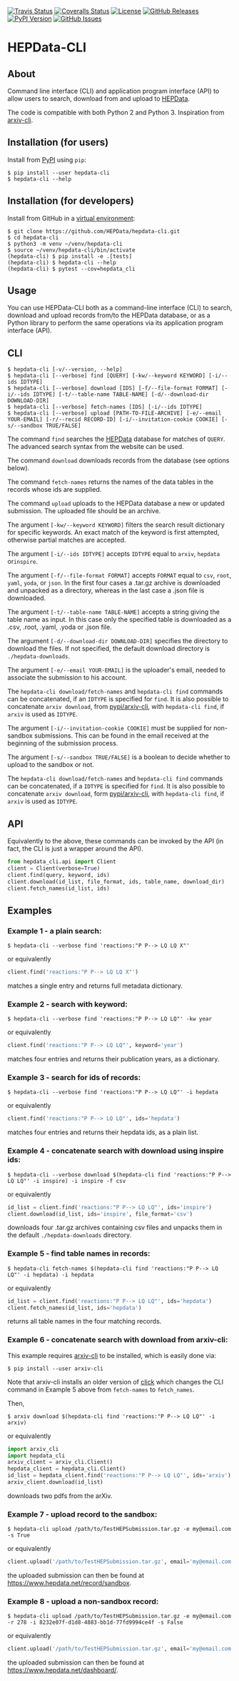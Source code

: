 [![Travis Status](https://www.travis-ci.org/HEPData/hepdata-cli.svg?branch=master)](https://www.travis-ci.org/HEPData/hepdata-cli)
[![Coveralls Status](https://coveralls.io/repos/github/HEPData/hepdata-cli/badge.svg?branch=master)](https://coveralls.io/github/HEPData/hepdata-cli?branch=master)
[![License](https://img.shields.io/github/license/HEPData/hepdata-cli.svg)](https://github.com/HEPData/hepdata-cli/blob/master/LICENSE.txt)
[![GitHub Releases](https://img.shields.io/github/release/hepdata/hepdata-cli.svg?maxAge=2592000)](https://github.com/HEPData/hepdata-cli/releases)
[![PyPI Version](https://img.shields.io/pypi/v/hepdata-cli)](https://pypi.org/project/hepdata-cli/)
[![GitHub Issues](https://img.shields.io/github/issues/hepdata/hepdata-cli.svg?maxAge=2592000)](https://github.com/HEPData/hepdata-cli/issues)


# HEPData-CLI

## About

Command line interface (CLI) and application program interface (API) to allow users to search, download from and upload to [HEPData](https://www.hepdata.net).

The code is compatible with both Python 2 and Python 3. Inspiration from [arxiv-cli](https://github.com/jacquerie/arxiv-cli).

## Installation (for users)

Install from [PyPI](https://pypi.org/project/hepdata-cli/) using ```pip```:

```code
$ pip install --user hepdata-cli
$ hepdata-cli --help
```

## Installation (for developers)

Install from GitHub in a [virtual environment](https://docs.python.org/3/tutorial/venv.html):

```code
$ git clone https://github.com/HEPData/hepdata-cli.git
$ cd hepdata-cli
$ python3 -m venv ~/venv/hepdata-cli
$ source ~/venv/hepdata-cli/bin/activate
(hepdata-cli) $ pip install -e .[tests]
(hepdata-cli) $ hepdata-cli --help
(hepdata-cli) $ pytest --cov=hepdata_cli
```

## Usage

You can use HEPData-CLI both as a command-line interface (CLI) to search, download and upload records from/to the HEPData database, or as a Python library to perform the same operations via its application program interface (API).


## CLI

```code
$ hepdata-cli [-v/--version, --help]
$ hepdata-cli [--verbose] find [QUERY] [-kw/--keyword KEYWORD] [-i/--ids IDTYPE]
$ hepdata-cli [--verbose] download [IDS] [-f/--file-format FORMAT] [-i/--ids IDTYPE] [-t/--table-name TABLE-NAME] [-d/--download-dir DOWNLOAD-DIR]
$ hepdata-cli [--verbose] fetch-names [IDS] [-i/--ids IDTYPE]
$ hepdata-cli [--verbose] upload [PATH-TO-FILE-ARCHIVE] [-e/--email YOUR-EMAIL] [-r/--recid RECORD-ID] [-i/--invitation-cookie COOKIE] [-s/--sandbox TRUE/FALSE] 
```

The command ```find``` searches the [HEPData](https://www.hepdata.net/) database for matches of ```QUERY```. The advanced search syntax from the website can be used.

The command ```download``` downloads records from the database (see options below).

The command ```fetch-names``` returns the names of the data tables in the records whose ids are supplied.

The command ```upload``` uploads to the HEPData database a new or updated submission. The uploaded file should be an archive.

The argument ```[-kw/--keyword KEYWORD]``` filters the search result dictionary for specific keywords.
An exact match of the keyword is first attempted, otherwise partial matches are accepted.

The argument ```[-i/--ids IDTYPE]``` accepts ```IDTYPE``` equal to ```arxiv```, ```hepdata``` or```inspire```.

The argument  ```[-f/--file-format FORMAT]``` accepts ```FORMAT``` equal to ```csv```, ```root```, ```yaml```, ```yoda```, or ```json```.
In the first four cases a .tar.gz archive is downloaded and unpacked as a directory, whereas in the last case a .json file is downloaded.

The argument  ```[-t/--table-name TABLE-NAME]``` accepts a string giving the table name as input.
In this case only the specified table is downloaded as a .csv, .root, .yaml, .yoda or .json file.

The argument ```[-d/--download-dir DOWNLOAD-DIR]``` specifies the directory to download the files.
If not specified, the default download directory is ```./hepdata-downloads```.

The argument ```[-e/--email YOUR-EMAIL]``` is the uploader's email, needed to associate the submission to his account.

The ```hepdata-cli download/fetch-names``` and ```hepdata-cli find``` commands can be concatenated, if an ```IDTYPE``` is specified for ```find```.
It is also possible to concatenate ```arxiv download```, from [pypi/arxiv-cli](https://pypi.org/project/arxiv-cli/), with ```hepdata-cli find```, if ```arxiv``` is used as ```IDTYPE```.

The argument ```[-i/--invitation-cookie COOKIE]``` must be supplied for non-sandbox submissions.
This can be found in the email received at the beginning of the submission process.

The argument ```[-s/--sandbox TRUE/FALSE]``` is a boolean to decide whether to upload to the sandbox or not.

The ```hepdata-cli download/fetch-names``` and ```hepdata-cli find``` commands can be concatenated, if a ```IDTYPE``` is specified for ```find```.
It is also possible to concatenate ```arxiv download```, form [pypi/arxiv-cli](https://pypi.org/project/arxiv-cli/), with ```hepdata-cli find```, if ```arxiv``` is used as ```IDTYPE```.

## API

Equivalently to the above, these commands can be invoked by the API (in fact, the CLI is just a wrapper around the API).

```python
from hepdata_cli.api import Client
client = Client(verbose=True)
client.find(query, keyword, ids)
client.download(id_list, file_format, ids, table_name, download_dir)
client.fetch_names(id_list, ids)

```

## Examples

### Example 1 - a plain search:

```code
$ hepdata-cli --verbose find 'reactions:"P P--> LQ LQ X"'
```

or equivalently

```python
client.find('reactions:"P P--> LQ LQ X"')
```

matches a single entry and returns full metadata dictionary.

### Example 2 - search with keyword:

```code
$ hepdata-cli --verbose find 'reactions:"P P--> LQ LQ"' -kw year
```

or equivalently

```python
client.find('reactions:"P P--> LQ LQ"', keyword='year')
```

matches four entries and returns their publication years, as a dictionary.

### Example 3 - search for ids of records:

```code
$ hepdata-cli --verbose find 'reactions:"P P--> LQ LQ"' -i hepdata
```

or equivalently

```python
client.find('reactions:"P P--> LQ LQ"', ids='hepdata')
```

matches four entries and returns their hepdata ids, as a plain list.

### Example 4 - concatenate search with download using inspire ids:

```code
$ hepdata-cli --verbose download $(hepdata-cli find 'reactions:"P P--> LQ LQ"' -i inspire) -i inspire -f csv
```

or equivalently

```python
id_list = client.find('reactions:"P P--> LQ LQ"', ids='inspire')
client.download(id_list, ids='inspire', file_format='csv')
```

downloads four .tar.gz archives containing csv files and unpacks them in the default ```./hepdata-downloads``` directory.

### Example 5 - find table names in records:

```code
$ hepdata-cli fetch-names $(hepdata-cli find 'reactions:"P P--> LQ LQ"' -i hepdata) -i hepdata
```

or equivalently

```python
id_list = client.find('reactions:"P P--> LQ LQ"', ids='hepdata')
client.fetch_names(id_list, ids='hepdata')
```

returns all table names in the four matching records.

### Example 6 - concatenate search with download from arxiv-cli:

This example requires [arxiv-cli](https://github.com/jacquerie/arxiv-cli) to be installed, which is easily done via:

```code
$ pip install --user arxiv-cli
```

Note that arxiv-cli installs an older version of [click](https://pypi.org/project/click/) which changes the CLI command
in Example 5 above from ```fetch-names``` to ```fetch_names```.

Then,

```code
$ arxiv download $(hepdata-cli find 'reactions:"P P--> LQ LQ"' -i arxiv)
```

or equivalently

```python
import arxiv_cli
import hepdata_cli
arxiv_client = arxiv_cli.Client()
hepdata_client = hepdata_cli.Client()
id_list = hepdata_client.find('reactions:"P P--> LQ LQ"', ids='arxiv')
arxiv_client.download(id_list)
```

downloads two pdfs from the arXiv.

### Example 7 - upload record to the sandbox:

```code
$ hepdata-cli upload /path/to/TestHEPSubmission.tar.gz -e my@email.com -s True
```

or equivalently

```python
client.upload('/path/to/TestHEPSubmission.tar.gz', email='my@email.com', sandbox=True)
```

the uploaded submission can then be found at https://www.hepdata.net/record/sandbox.

### Example 8 - upload a non-sandbox record:

```code
$ hepdata-cli upload /path/to/TestHEPSubmission.tar.gz -e my@email.com -r 278 -i 8232e07f-d1d8-4883-bb1d-77fd9994ce4f -s False 
```

or equivalently

```python
client.upload('/path/to/TestHEPSubmission.tar.gz', email='my@email.com', recid='278', invitation_cookie='8232e07f-d1d8-4883-bb1d-77fd9994ce4f', sandbox=False)
```

the uploaded submission can then be found at https://www.hepdata.net/dashboard/.